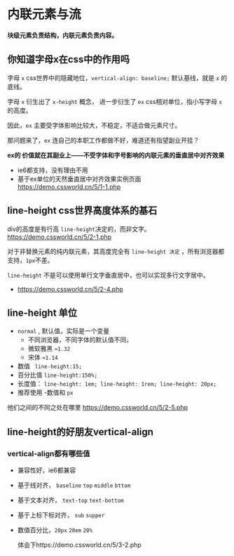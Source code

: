 # 内联元素与流

**块级元素负责结构，内联元素负责内容。**



## 你知道字母x在css中的作用吗

字母 `x` css世界中的隐藏地位，`vertical-align: baseline;` 默认基线，就是 `x` 的底线。

字母 `x` 衍生出了 `x-height` 概念， 进一步衍生了 `ex` css相对单位，指小写字母 `x` 的高度。

因此，`ex` 主要受字体影响比较大，不稳定，不适合做元素尺寸。

那问题来了，`ex` 连自己的本职工作都做不好，难道还有指望副业开挂？

**ex的 价值就在其副业上——不受字体和字号影响的内联元素的垂直居中对齐效果**

* ie6都支持，没有理由不用
* 基于ex单位的天然垂直居中对齐效果实例页面 https://demo.cssworld.cn/5/1-1.php





## line-height css世界高度体系的基石

div的高度是有行高 `line-height`决定的，而非文字。  https://demo.cssworld.cn/5/2-1.php

对于非替换元素的纯内联元素，其高度完全有 `line-height 决定` ，所有浏览器都支持，`1px`不差。

`line-height` 不是可以使用单行文字垂直居中，也可以实现多行文字居中。 

* https://demo.cssworld.cn/5/2-4.php



## line-height 单位

* `normal` , 默认值，实际是一个变量
  * 不同浏览器，不同字体的默认值不同，
  * 微软雅黑 `≈1.32`
  * 宋体 `≈1.14`
* 数值 ` line-height:15;`
* 百分比值 `line-height:150%;`
* 长度值： `line-height: 1em; line-height: 1rem; line-height: 20px;`
* 推荐使用 -数值和 `px`

他们之间的不同之处在哪里 https://demo.cssworld.cn/5/2-5.php



## line-height的好朋友vertical-align

### vertical-align都有哪些值

* 兼容性好，ie6都兼容

*  基于线对齐， `baseline`  `top`  `middle` `bttom`

* 基于文本对齐， `text-top`  `text-bottom`

* 基于上标下标对齐， `sub` `supper`

* 数值百分比，`20px` `20em` `20%`

  体会下https://demo.cssworld.cn/5/3-2.php